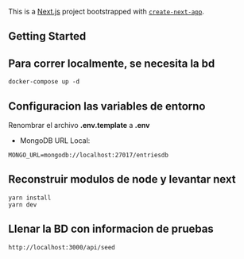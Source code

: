 This is a [Next.js](https://nextjs.org/) project bootstrapped with [`create-next-app`](https://github.com/vercel/next.js/tree/canary/packages/create-next-app).

## Getting Started

## Para correr localmente, se necesita la bd
```
docker-compose up -d

```


## Configuracion las variables de entorno
Renombrar el archivo __.env.template__ a __.env__
* MongoDB URL Local:
```
MONGO_URL=mongodb://localhost:27017/entriesdb

```

## Reconstruir modulos de node y levantar next
```
yarn install
yarn dev
```

## Llenar la BD con informacion de pruebas
```
http://localhost:3000/api/seed
```

